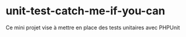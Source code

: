 # unit-test-catch-me-if-you-can
Ce mini projet vise à mettre en place des tests unitaires avec PHPUnit
